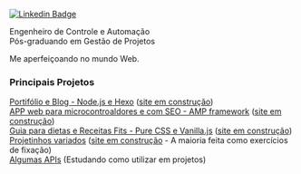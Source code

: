 
[![Linkedin Badge](https://img.shields.io/badge/-LinkedIn-blue?style=flat-square&logo=Linkedin&logoColor=white&link=https://www.linkedin.com/in/renatolobo-engenheiro/)](https://www.linkedin.com/in/renatolobo-engenheiro/)
 
Engenheiro de Controle e Automação  
Pós-graduando em Gestão de Projetos

Me aperfeiçoando no mundo Web.

### Principais Projetos

[Portifólio e Blog - Node.js e Hexo](https://github.com/renatolobojr/renatolobojr.github.io) ([site em construção](https://renatolobojr.github.io/))  
[APP web para microcontroaldores e com SEO - AMP framework](https://github.com/renatolobojr/public-libraries-for-MPLAB-X) ([site em construção](https://renatolobojr.github.io/public-libraries-for-MPLAB-X))  
[Guia para dietas e Receitas Fits - Pure CSS e Vanilla.js](https://github.com/renatolobojr/Dieta) ([site em construção](https://renatolobojr.github.io/Dieta/alternativo))  
[Projetinhos variados](https://github.com/renatolobojr/projetos-simples-exemplos) ([site em construção](https://renatolobojr.github.io/projetos-simples-exemplos) - A maioria feita como exercícios de fixação)  
[Algumas APIs](https://github.com/renatolobojr/public-apis) (Estudando como utilizar em projetos)
